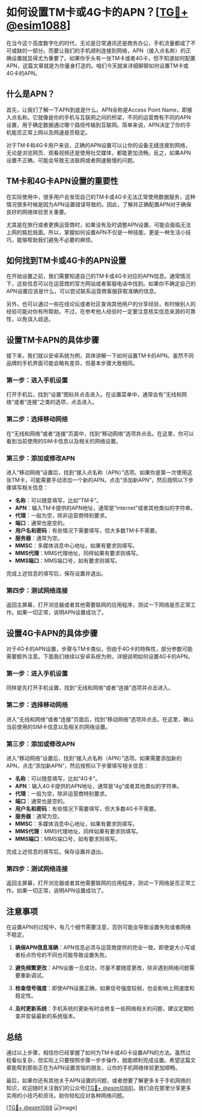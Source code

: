 # 如何设置TM卡或4G卡的APN？[[TG💪+ @esim1088](https://t.me/s/esim1088)]

在当今这个高度数字化的时代，无论是日常通讯还是商务办公，手机流量都成了不可或缺的一部分。而要让我们的手机顺利连接到网络，APN（接入点名称）的正确设置就显得尤为重要了。如果你手头有一张TM卡或者4G卡，但不知道如何配置APN，这篇文章就是为你量身打造的。咱们今天就来详细聊聊如何设置TM卡或4G卡的APN。

## 什么是APN？

首先，让我们了解一下APN到底是什么。APN全称是Access Point Name，即接入点名称。它就像是你的手机与互联网之间的桥梁，不同的运营商有不同的APN设置，用于确定数据通过哪个路径传输到互联网。简单来说，APN决定了你的手机能否正常上网以及网速是否稳定。

对于TM卡和4G卡用户来说，正确的APN设置可以让你的设备无缝连接到网络，无论是浏览网页、观看视频还是使用社交媒体，都能更加流畅。反之，如果APN设置不正确，可能会导致无法联网或者网速极慢的问题。

## TM卡和4G卡APN设置的重要性

在实际使用中，很多用户会发现自己的TM卡或4G卡无法正常使用数据服务，这种情况很多时候是因为APN设置错误导致的。因此，了解并正确配置APN对于确保良好的网络体验至关重要。

尤其是在旅行或者更换运营商时，如果没有及时调整APN设置，可能会面临无法上网的尴尬局面。所以，掌握如何设置APN不仅是一种技能，更是一种生活小技巧，能够帮助我们避免不必要的麻烦。

## 如何找到TM卡或4G卡的APN设置

在开始设置之前，我们需要知道自己的TM卡或4G卡对应的APN信息。通常情况下，这些信息可以在运营商的官方网站或者客服电话中找到。如果你不确定自己的APN设置应该是什么，可以尝试联系运营商客服获取准确的信息。

另外，也可以通过一些在线论坛或者社区查询其他用户的分享经验，有时候别人的经验可能对你有所帮助。不过，在参考他人经验时一定要注意核实信息来源的可靠性，以免误入歧途。

## 设置TM卡APN的具体步骤

接下来，我们就以安卓系统为例，具体讲解一下如何设置TM卡的APN。虽然不同品牌的手机界面可能会略有差异，但基本步骤大致相同。

### 第一步：进入手机设置

打开手机后，找到“设置”图标并点击进入。在设置菜单中，通常会有“无线和网络”或者“连接”之类的选项，点击进入。

### 第二步：选择移动网络

在“无线和网络”或者“连接”页面中，找到“移动网络”选项并点击。在这里，你可以看到当前使用的SIM卡信息以及相关的网络设置。

### 第三步：添加或修改APN

进入“移动网络”设置后，找到“接入点名称（APN）”选项。如果你是第一次使用这张TM卡，可能需要手动添加一个新的APN。点击“添加新APN”，然后按照以下步骤填写相关信息：

- **名称**：可以随意填写，比如“TM卡”。
- **APN**：输入TM卡提供的APN地址，通常是“internet”或者其他类似的字符串。
- **代理**：一般为空，除非运营商特别要求。
- **端口**：通常也是空的。
- **用户名和密码**：有些情况下需要填写，但大多数TM卡不需要。
- **服务器**：通常为空。
- **MMSC**：多媒体消息中心地址，如果有要求则填写。
- **MMS代理**：MMS代理地址，同样如果有要求则填写。
- **MMS端口**：MMS端口号，如有要求则填写。

完成上述信息的填写后，保存设置并退出。

### 第四步：测试网络连接

返回主屏幕，打开浏览器或者其他需要联网的应用程序，测试一下网络是否正常工作。如果一切正常，说明APN设置成功了。

## 设置4G卡APN的具体步骤

对于4G卡的APN设置，步骤与TM卡类似，但由于4G卡的特殊性，部分参数可能需要额外注意。下面我们继续以安卓系统为例，详细说明如何设置4G卡的APN。

### 第一步：进入手机设置

同样是先打开手机设置，找到“无线和网络”或者“连接”选项并点击进入。

### 第二步：选择移动网络

进入“无线和网络”或者“连接”页面后，找到“移动网络”选项并点击。在这里，确认当前使用的SIM卡信息以及相关的网络设置。

### 第三步：添加或修改APN

进入“移动网络”设置后，找到“接入点名称（APN）”选项。如果需要添加新的APN，点击“添加新APN”，然后按照以下步骤填写相关信息：

- **名称**：可以随意填写，比如“4G卡”。
- **APN**：输入4G卡提供的APN地址，通常是“4g”或者其他类似的字符串。
- **代理**：一般为空，除非运营商特别要求。
- **端口**：通常也是空的。
- **用户名和密码**：有些情况下需要填写，但大多数4G卡不需要。
- **服务器**：通常为空。
- **MMSC**：多媒体消息中心地址，如果有要求则填写。
- **MMS代理**：MMS代理地址，同样如果有要求则填写。
- **MMS端口**：MMS端口号，如有要求则填写。

完成上述信息的填写后，保存设置并退出。

### 第四步：测试网络连接

返回主屏幕，打开浏览器或者其他需要联网的应用程序，测试一下网络是否正常工作。如果一切正常，说明APN设置成功了。

## 注意事项

在设置APN的过程中，有几个细节需要注意，否则可能会导致设置失败或者网络不稳定。

1. **确保APN信息准确**：APN信息必须与运营商提供的完全一致，即使是大小写或者标点符号的不同也可能导致设置失败。
   
2. **避免频繁更改**：APN设置一旦成功，尽量不要随意更改，除非遇到网络问题需要重新调试。

3. **检查信号强度**：即使APN设置正确，如果信号强度较弱，也会影响上网速度和稳定性。

4. **及时更新系统**：手机系统的更新有时会修复一些网络相关的问题，建议定期检查并安装最新的系统版本。

## 总结

通过以上步骤，相信你已经掌握了如何为TM卡或4G卡设置APN的方法。虽然过程看似复杂，但实际上只要按照步骤一步步操作，就能顺利完成设置。希望这篇文章能帮到那些正在为APN设置苦恼的朋友，让你的手机网络体验更加顺畅。

最后，如果你还有其他关于APN设置的问题，或者想要了解更多关于手机网络的知识，欢迎随时关注我们的公众号[[TG💪+ @esim1088](https://t.me/s/esim1088)]。我们会在那里分享更多实用的小技巧和资讯，助你轻松应对各种网络问题。

[[TG💪+ @esim1088](https://t.me/s/esim1088) ![Image](https://i.postimg.cc/4NQfJmqS/Snipaste-2025-05-13-00-14-12.png)]